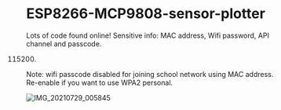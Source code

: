 # ESP8266-MCP9808-sensor-plotter
Lots of code found online! Sensitive info: MAC address, Wifi password, API channel and passcode.

115200.

Note:
wifi passcode disabled for joining school network using MAC address. Re-enable if you want to use WPA2 personal.


![IMG_20210729_005845](https://user-images.githubusercontent.com/22672963/127437670-1c4f9799-a845-419b-8586-e919f29c363f.jpg)
